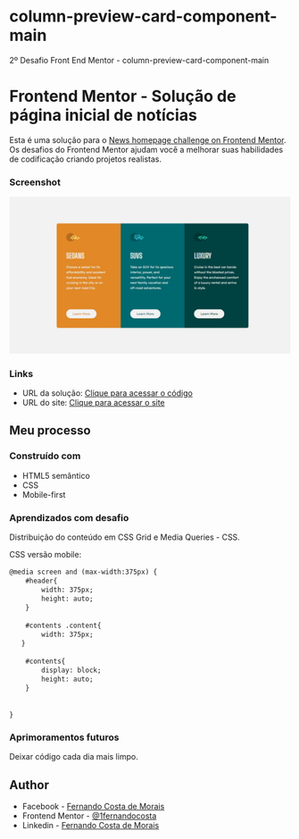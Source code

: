 # column-preview-card-component-main
2º Desafio Front End Mentor - column-preview-card-component-main

# Frontend Mentor - Solução de página inicial de notícias

Esta é uma solução para o [News homepage challenge on Frontend Mentor](https://www.frontendmentor.io/challenges/3column-preview-card-component-pH92eAR2-/hub/3column-preview-card-component-h6hzub84zy). Os desafios do Frontend Mentor ajudam você a melhorar suas habilidades de codificação criando projetos realistas. 

### Screenshot

![Screenshot](https://github.com/1fernandocosta/column-preview-card-component-main/blob/main/src/images/screenshot.jpg)

### Links

- URL da solução: [Clique para acessar o código](https://github.com/1fernandocosta/column-preview-card-component-main)
- URL do site: [Clique para acessar o site](https://1fernandocosta.github.io/column-preview-card-component-main//)

## Meu processo

### Construído com

- HTML5 semântico
- CSS
- Mobile-first

### Aprendizados com desafio

Distribuição do conteúdo em CSS Grid e Media Queries - CSS.

CSS versão mobile:

```
@media screen and (max-width:375px) {
    #header{
        width: 375px;
        height: auto;
    }

    #contents .content{
        width: 375px;
   }

    #contents{
        display: block;
        height: auto;
    }


}

```

### Aprimoramentos futuros

Deixar código cada dia mais limpo.

## Author

- Facebook - [Fernando Costa de Morais](https://www.fb.com/1fernandocosta)
- Frontend Mentor - [@1fernandocosta](https://www.frontendmentor.io/profile/1fernandocosta)
- Linkedin - [Fernando Costa de Morais](https://www.linkedin.com/in/fernandocostademorais/)
